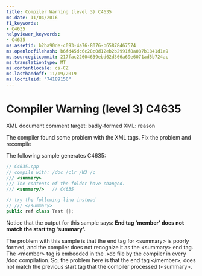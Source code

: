 ```yaml
---
title: Compiler Warning (level 3) C4635
ms.date: 11/04/2016
f1_keywords:
- C4635
helpviewer_keywords:
- C4635
ms.assetid: b2ba90de-c093-4a76-8076-b65878467574
ms.openlocfilehash: b6fd45dc6c28c0d12eb2b2991f8a087b1841d1a9
ms.sourcegitcommit: 217fac22604639ebd62d366a69e6071ad5b724ac
ms.translationtype: MT
ms.contentlocale: cs-CZ
ms.lasthandoff: 11/19/2019
ms.locfileid: "74189150"
---
```

# <a name="compiler-warning-level-3-c4635"></a>Compiler Warning (level 3) C4635

XML document comment target: badly-formed XML: reason

The compiler found some problem with the XML tags.  Fix the problem and recompile

The following sample generates C4635:

```cpp
// C4635.cpp
// compile with: /doc /clr /W3 /c
/// <summary>
/// The contents of the folder have changed.
/// <summary/>   // C4635

// try the following line instead
// /// </summary>
public ref class Test {};
```

Notice that the output for this sample says: **End tag 'member' does not match the start tag 'summary'.**

The problem with this sample is that the end tag for \<summary> is poorly formed, and the compiler does not recognize it as the \<summary> end tag.  The \<member> tag is embedded in the .xdc file by the compiler in every /doc compilation.  So, the problem here is that the end tag \</member>, does not match the previous start tag that the compiler processed (\<summary>.